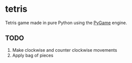 # tetris

Tetris game made in pure Python using the [PyGame](https://www.pygame.org/news) engine.

## TODO

1. Make clockwise and counter clockwise movements
2. Apply bag of pieces